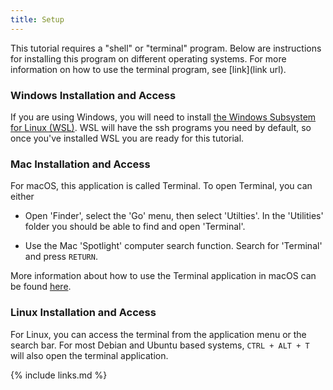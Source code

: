 ```yaml
---
title: Setup
---
```


This tutorial requires a "shell" or "terminal" program. Below are instructions for installing this program on different operating systems. For more information on how to use the terminal program, see [link](link url).

### Windows Installation and Access

If you are using Windows, you will need to install [the Windows Subsystem for Linux (WSL)](https://learn.microsoft.com/en-us/windows/wsl/install). WSL will have the ssh programs you need by default, so once you've installed WSL you are ready for this tutorial.

### Mac Installation and Access

For macOS, this application is called Terminal. To open Terminal, you can either

* Open 'Finder', select the 'Go' menu, then select 'Utilties'. In the 'Utilities' folder you should be able to find and open 'Terminal'.

* Use the Mac 'Spotlight' computer search function. Search for 'Terminal' and press `RETURN`.

More information about how to use the Terminal application in macOS can be found [here](https://swcarpentry.github.io/shell-novice/).

### Linux Installation and Access

For Linux, you can access the terminal from the application menu or the search bar. For most Debian and Ubuntu based systems, `CTRL + ALT + T` will also open the terminal application.

{% include links.md %}
